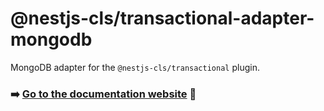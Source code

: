 # @nestjs-cls/transactional-adapter-mongodb

MongoDB adapter for the `@nestjs-cls/transactional` plugin.

### ➡️ [Go to the documentation website](https://papooch.github.io/nestjs-cls/plugins/available-plugins/transactional/mongodb-adapter) 📖
